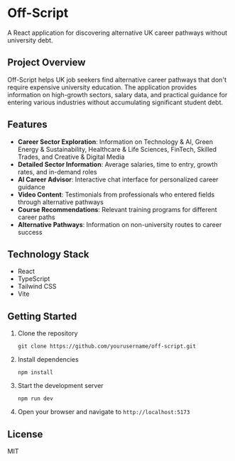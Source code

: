 # Off-Script

A React application for discovering alternative UK career pathways without university debt.

## Project Overview

Off-Script helps UK job seekers find alternative career pathways that don't require expensive university education. The application provides information on high-growth sectors, salary data, and practical guidance for entering various industries without accumulating significant student debt.

## Features

- **Career Sector Exploration**: Information on Technology & AI, Green Energy & Sustainability, Healthcare & Life Sciences, FinTech, Skilled Trades, and Creative & Digital Media
- **Detailed Sector Information**: Average salaries, time to entry, growth rates, and in-demand roles
- **AI Career Advisor**: Interactive chat interface for personalized career guidance
- **Video Content**: Testimonials from professionals who entered fields through alternative pathways
- **Course Recommendations**: Relevant training programs for different career paths
- **Alternative Pathways**: Information on non-university routes to career success

## Technology Stack

- React
- TypeScript
- Tailwind CSS
- Vite

## Getting Started

1. Clone the repository
   ```
   git clone https://github.com/yourusername/off-script.git
   ```

2. Install dependencies
   ```
   npm install
   ```

3. Start the development server
   ```
   npm run dev
   ```

4. Open your browser and navigate to `http://localhost:5173`

## License

MIT 